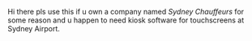 Hi there pls use this if u own a company named *Sydney Chauffeurs* for some reason and u happen to need kiosk software for touchscreens at Sydney Airport.
